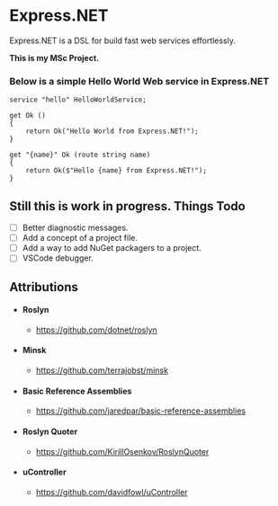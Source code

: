 # Express.NET

Express.NET is a DSL for build fast web services effortlessly.

**This is my MSc Project.**

### Below is a simple Hello World Web service in Express.NET

```
service "hello" HelloWorldService;

get Ok ()
{
    return Ok("Hello World from Express.NET!");
}

get "{name}" Ok (route string name)
{
    return Ok($"Hello {name} from Express.NET!");
}
```

## Still this is work in progress. Things Todo

- [ ] Better diagnostic messages.
- [ ] Add a concept of a project file.
- [ ] Add a way to add NuGet packagers to a project.
- [ ] VSCode debugger.

## Attributions
- #### Roslyn
    - https://github.com/dotnet/roslyn
- #### Minsk
    - https://github.com/terrajobst/minsk
- #### Basic Reference Assemblies
    - https://github.com/jaredpar/basic-reference-assemblies
- #### Roslyn Quoter
    - https://github.com/KirillOsenkov/RoslynQuoter
- #### uController
    - https://github.com/davidfowl/uController
